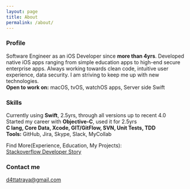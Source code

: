 ```yaml
---
layout: page
title: About
permalink: /about/
---
```


### Profile
Software Engineer as an iOS Developer since **more than 4yrs**. Developed native iOS apps ranging from simple education apps to high-end secure enterprise apps. Always working towards clean code, intuitive user experience, data security. I am striving to keep me up with new technologies.  
**Open to work on:** macOS, tvOS, watchOS apps, Server side Swift

### Skills
Currently using **Swift**, 2.5yrs, through all versions up to recent 4.0  
Started my career with **Objective-C**, used it for 2.5yrs  
**C lang, Core Data, Xcode, GIT/GitFlow, SVN, Unit Tests, TDD**  
**Tools:** GitHub, Jira, Skype, Slack, MyCollab

Find More(Experience, Education, My Projects):  
[Stackoverflow Developer Story](https://stackoverflow.com/story/d4ttatraya)

### Contact me

[d4ttatraya@gmail.com](mailto:d4ttatraya@gmail.com)
